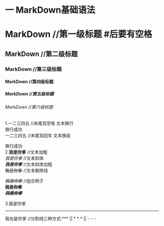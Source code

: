 # 一 MarkDown基础语法  
# MarkDown //第一级标题 #后要有空格  
## MarkDown //第二级标题  
### MarkDown //第三级标题  
#### MarkDown  //第四级标题
##### MarkDown  //第五级标题
###### MarkDown  //第六级标题
1.一二三四五  //末尾双空格 文本换行  
换行成功  
一二三四五 //末尾双回车 文本换段  

换行成功  
2.**我是你爹** //文本加粗  
*我是你爹* //文本斜体  
***我是你爹*** //文本斜体加粗  
~~我是你爹~~ //文本删除线  

*~~我是你爹~~*  //组合例子  
**~~我是你爹~~**  
***~~我是你爹~~***  

3.我是你爹  
***
我也是你爹 //分割线三种方式:*** || * * * || - - -  

